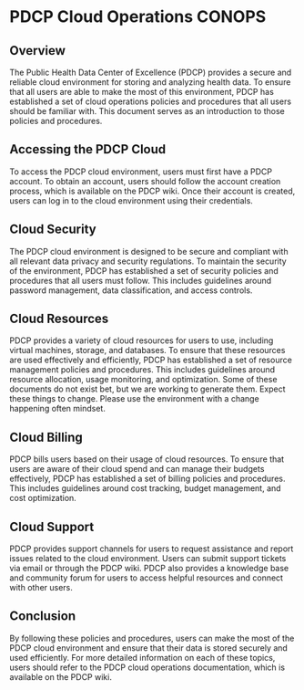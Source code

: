 # PDCP Cloud Operations CONOPS

## Overview
The Public Health Data Center of Excellence (PDCP) provides a secure and reliable cloud environment for storing and analyzing health data. To ensure that all users are able to make the most of this environment, PDCP has established a set of cloud operations policies and procedures that all users should be familiar with. This document serves as an introduction to those policies and procedures.

## Accessing the PDCP Cloud
To access the PDCP cloud environment, users must first have a PDCP account. To obtain an account, users should follow the account creation process, which is available on the PDCP wiki. Once their account is created, users can log in to the cloud environment using their credentials.

## Cloud Security
The PDCP cloud environment is designed to be secure and compliant with all relevant data privacy and security regulations. To maintain the security of the environment, PDCP has established a set of security policies and procedures that all users must follow. This includes guidelines around password management, data classification, and access controls. 

## Cloud Resources
PDCP provides a variety of cloud resources for users to use, including virtual machines, storage, and databases. To ensure that these resources are used effectively and efficiently, PDCP has established a set of resource management policies and procedures. This includes guidelines around resource allocation, usage monitoring, and optimization. Some of these documents do not exist bet, but we are working to generate them. Expect these things to change. Please use the environment with a change happening often mindset.

## Cloud Billing
PDCP bills users based on their usage of cloud resources. To ensure that users are aware of their cloud spend and can manage their budgets effectively, PDCP has established a set of billing policies and procedures. This includes guidelines around cost tracking, budget management, and cost optimization.

## Cloud Support
PDCP provides support channels for users to request assistance and report issues related to the cloud environment. Users can submit support tickets via email or through the PDCP wiki. PDCP also provides a knowledge base and community forum for users to access helpful resources and connect with other users.

## Conclusion
By following these policies and procedures, users can make the most of the PDCP cloud environment and ensure that their data is stored securely and used efficiently. For more detailed information on each of these topics, users should refer to the PDCP cloud operations documentation, which is available on the PDCP wiki.

